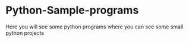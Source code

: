 # Python-Sample-programs
Here you will see some python programs where you can see some small python projects
